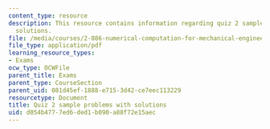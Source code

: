 ```yaml
---
content_type: resource
description: This resource contains information regarding quiz 2 sample problems with
  solutions.
file: /media/courses/2-086-numerical-computation-for-mechanical-engineers-fall-2012/d054b4777ed6ded1b090a88f72e15aec_MIT2_086F12_quiz2_samples.pdf
file_type: application/pdf
learning_resource_types:
- Exams
ocw_type: OCWFile
parent_title: Exams
parent_type: CourseSection
parent_uid: 081d45ef-1888-e715-3d42-ce7eec113229
resourcetype: Document
title: Quiz 2 sample problems with solutions
uid: d054b477-7ed6-ded1-b090-a88f72e15aec
---
```

